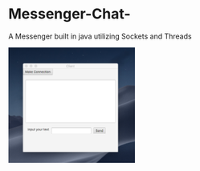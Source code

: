 # Messenger-Chat-
A Messenger built in java utilizing Sockets and Threads

<img src="https://github.com/kiaito/Messenger-Chat-/blob/master/clientimg.png?raw=true" width="50%"/>
<img src="https://github.com/kiaito/Messenger-Chat-/blob/master/serverimg.png?raw=true" width="50%/>
<img src="https://github.com/kiaito/Messenger-Chat-/blob/master/chatproimg.png?raw=true" width="50%/>
